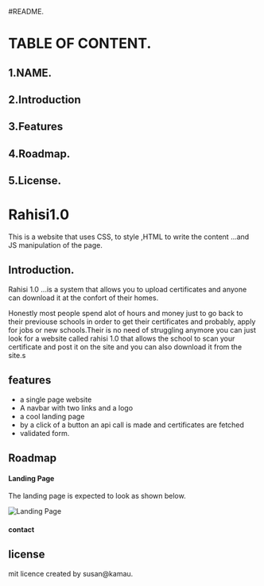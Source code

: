 #README.
# TABLE OF CONTENT.
## 1.NAME.
## 2.Introduction
## 3.Features
## 4.Roadmap.
## 5.License.
# Rahisi1.0
This is a website that uses CSS, to style ,HTML to write the content ...and JS manipulation of the page.
## Introduction.
Rahisi 1.0 ...is a system that allows you to upload certificates and anyone can download it at the confort of their homes.

Honestly most people spend alot of hours and money just to go back to their previouse schools in order to get their certificates and probably,
apply for jobs or new schools.Their is no need of struggling anymore you can just look for a website called rahisi 1.0
that allows the school to scan your certificate and post it on the site and you can also download it from the site.s

## features
- a single page website
- A navbar with two links and a logo
- a cool landing page 
- by a click of a button an api call is made and certificates are fetched
- validated form.
 ## Roadmap
 #### Landing Page
The landing page is expected to look as shown below.

![Landing Page](./documentation/landing.png)

#### contact 
## license 
mit licence 
created by susan@kamau.


 


